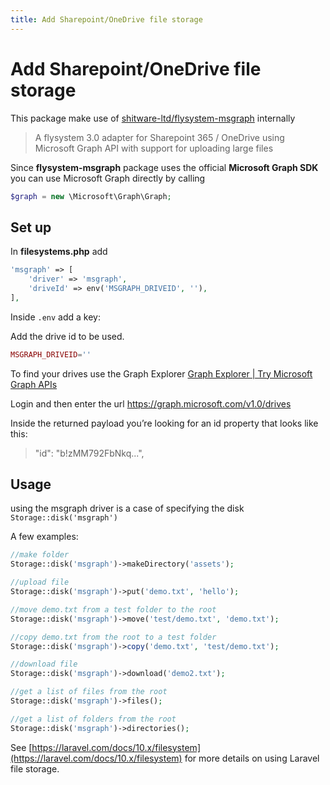 ```yaml
---
title: Add Sharepoint/OneDrive file storage
---
```


# Add Sharepoint/OneDrive file storage

This package make use of [shitware-ltd/flysystem-msgraph](https://github.com/shitware-ltd/flysystem-msgraph) internally 

>  A flysystem 3.0 adapter for Sharepoint 365 / OneDrive using Microsoft Graph API with support for uploading large files

Since **flysystem-msgraph** package uses the official **Microsoft Graph SDK** you can use Microsoft Graph directly by calling 

```php
$graph = new \Microsoft\Graph\Graph;
```

## Set up

In **filesystems.php** add

```php
'msgraph' => [
    'driver' => 'msgraph',
    'driveId' => env('MSGRAPH_DRIVEID', ''),
],
```

Inside `.env` add a key:

Add the drive id to be used.

```php
MSGRAPH_DRIVEID=''
```

To find your drives use the Graph Explorer [Graph Explorer | Try Microsoft Graph APIs](https://developer.microsoft.com/en-us/graph/graph-explorer)

Login and then enter the url https://graph.microsoft.com/v1.0/drives

Inside the returned payload you’re looking for an id property that looks like this:

>  "id": "b!zMM792FbNkq...",


## Usage 

using the msgraph driver is a case of specifying the disk `Storage::disk('msgraph')`

A few examples:

```php
//make folder
Storage::disk('msgraph')->makeDirectory('assets');

//upload file
Storage::disk('msgraph')->put('demo.txt', 'hello');

//move demo.txt from a test folder to the root
Storage::disk('msgraph')->move('test/demo.txt', 'demo.txt');

//copy demo.txt from the root to a test folder
Storage::disk('msgraph')->copy('demo.txt', 'test/demo.txt');

//download file
Storage::disk('msgraph')->download('demo2.txt');

//get a list of files from the root
Storage::disk('msgraph')->files();

//get a list of folders from the root
Storage::disk('msgraph')->directories();
```

See [https://laravel.com/docs/10.x/filesystem](https://laravel.com/docs/10.x/filesystem) for more details on using Laravel file storage.